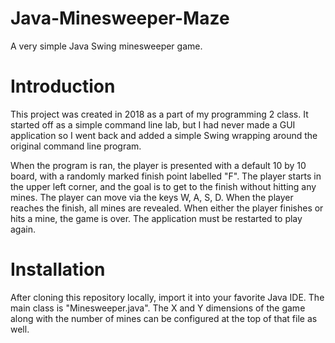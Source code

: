 # Java-Minesweeper-Maze
A very simple Java Swing minesweeper game.

# Introduction
This project was created in 2018 as a part of my programming 2 class. It started off as a simple command line lab, but I had never made a GUI application so I went back and added a simple Swing wrapping around the original command line program. 

When the program is ran, the player is presented with a default 10 by 10 board, with a randomly marked finish point labelled "F". The player starts in the upper left corner, and the goal is to get to the finish without hitting any mines. The player can move via the keys W, A, S, D. When the player reaches the finish, all mines are revealed. When either the player finishes or hits a mine, the game is over. The application must be restarted to play again.

# Installation
After cloning this repository locally, import it into your favorite Java IDE. The main class is "Minesweeper.java". The X and Y dimensions of the game along with the number of mines can be configured at the top of that file as well.
